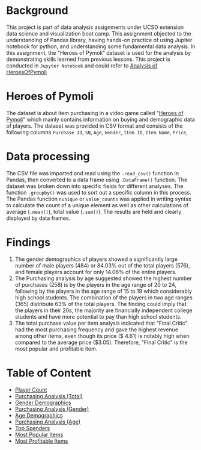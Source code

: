 
# Background

This project is part of data analysis assignments under UCSD extension data science and visualization boot camp. 
This assignment objected to the understanding of Pandas library, having hands-on practice of using Jupiter notebook for python, and understanding some fundamental data analysis. In this assignment, the "Heroes of Pymoli" dataset is used for the analysis by demonstrating skills learned from previous lessons. This project is conducted in `Jupyter Notebook` and could refer to [Analysis of HeroesOfPymoli](https://nbviewer.jupyter.org/github/KeSavanh/pandas-challenge/blob/main/HeroesOfPymoli/HeroesOfPymoli.ipynb)

# Heroes of Pymoli

The dataset is about item purchasing in a video game called "[Heroes of Pymoli](https://github.com/KeSavanh/pandas-challenge/blob/main/HeroesOfPymoli/purchase_data.csv)" which mainly contains information on buying and demographic data of players. The dataset was provided in CSV format and consists of the following columns `Purchase ID`, `SN`, `Age`, `Gender`, `Item ID`, `Item Name`, `Price`, 

# Data processing

The CSV file was imported and read using the `.read_csv()` function in  Pandas, then converted to a data frame using `.DataFrame()` function. The dataset was broken down into specific fields for different analyses. The function `.groupby()` was used to sort out a specific column in this process.
The Pandas function `nunique` or `value_counts` was applied in writing syntax to calculate the count of a unique element as well as other calculations of average (`.mean()`), total value (`.sum()`). The results are held and clearly displayed by data frames.

# Findings

   1. The gender demographics of players showed a significantly large number of male players (484) or 84.03% out of the total players (576), and female players account for only 14.06% of the entire players. 
   2. The Purchasing analysis by age suggested showed the highest number of purchases (258) is by the players in the age range of 20 to 24, following by the players in the age range of 15 to 19 which considerably high school students. The combination of the players in two age ranges (365) distribute 63% of the total players. The finding could imply that the players in their 20s, the majority are financially independent college students and have more potential to pay than high school students.
   3. The total purchase value per item analysis indicated that "Final Critic" had the most purchasing frequency and gave the highest revenue among other items, even though its price ($ 4.61) is notably high when compared to the average price ($3.05). Therefore, "Final Critic" is the most popular and profitable item.

# Table of Content

   - [Player Count](https://nbviewer.jupyter.org/github/KeSavanh/pandas-challenge/blob/main/HeroesOfPymoli/HeroesOfPymoli.ipynb#)
   - [Purchasing Analysis (Total)](https://nbviewer.jupyter.org/github/KeSavanh/pandas-challenge/blob/main/HeroesOfPymoli/HeroesOfPymoli.ipynb#)
   - [Gender Demographics](https://nbviewer.jupyter.org/github/KeSavanh/pandas-challenge/blob/main/HeroesOfPymoli/HeroesOfPymoli.ipynb#)
   - [Purchasing Analysis (Gender)](https://nbviewer.jupyter.org/github/KeSavanh/pandas-challenge/blob/main/HeroesOfPymoli/HeroesOfPymoli.ipynb#)
   - [Age Demographics](https://nbviewer.jupyter.org/github/KeSavanh/pandas-challenge/blob/main/HeroesOfPymoli/HeroesOfPymoli.ipynb#)
   - [Purchasing Analysis (Age)](https://nbviewer.jupyter.org/github/KeSavanh/pandas-challenge/blob/main/HeroesOfPymoli/HeroesOfPymoli.ipynb#)
   - [Top Spenders](https://nbviewer.jupyter.org/github/KeSavanh/pandas-challenge/blob/main/HeroesOfPymoli/HeroesOfPymoli.ipynb#)
   - [Most Popular Items](https://nbviewer.jupyter.org/github/KeSavanh/pandas-challenge/blob/main/HeroesOfPymoli/HeroesOfPymoli.ipynb#)
   - [Most Profitable Items](https://nbviewer.jupyter.org/github/KeSavanh/pandas-challenge/blob/main/HeroesOfPymoli/HeroesOfPymoli.ipynb#)




